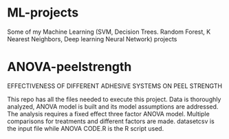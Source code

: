 # ML-projects
Some of my Machine Learning (SVM, Decision Trees. Random Forest, K Nearest Neighbors, Deep learning Neural Network) projects 
# ANOVA-peelstrength
EFFECTIVENESS OF DIFFERENT ADHESIVE SYSTEMS ON PEEL STRENGTH

This repo has all the files needed to execute this project. Data is thoroughly analyzed, ANOVA model is built and its model assumptions are addressed. The analysis requires a fixed effect three factor ANOVA model. Multiple comparisons for treatments and different factors are made. datasetcsv is the input file while ANOVA CODE.R is the R script used. 
